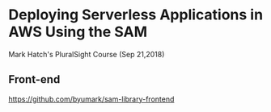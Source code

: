 # Deploying Serverless Applications in AWS Using the SAM

Mark Hatch's PluralSight Course (Sep 21,2018)

## Front-end

https://github.com/byumark/sam-library-frontend